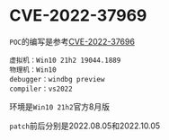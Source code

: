 # CVE-2022-37969

`POC`的编写是参考[CVE-2022-37696](https://www.zscaler.com/blogs/security-research/technical-analysis-windows-clfs-zero-day-vulnerability-cve-2022-37969-part)

```
虚拟机：Win10 21h2 19044.1889
物理机：Win10
debugger：windbg preview
compiler：vs2022
```

环境是`Win10 21h2`官方8月版

`patch`前后分别是2022.08.05和2022.10.05

